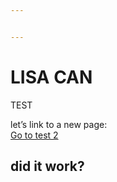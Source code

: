 ```yaml
---


---
```


<h1 id="lisa-can">LISA CAN</h1>
<p>TEST</p>
<p>let’s link to a new page:<br>
<a href="test2.html">Go to test 2</a></p>
<h2 id="did-it-work">did it work?</h2>

